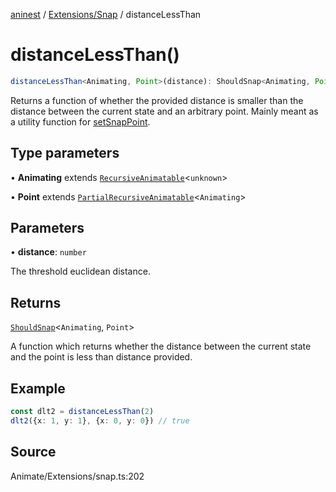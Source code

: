 [aninest](../../../index.md) / [Extensions/Snap](../index.md) / distanceLessThan

# distanceLessThan()

```ts
distanceLessThan<Animating, Point>(distance): ShouldSnap<Animating, Point>
```

Returns a function of whether the provided distance is smaller than the distance between the current state and an arbitrary point.
Mainly meant as a utility function for [setSnapPoint](setSnapPoint.md).

## Type parameters

• **Animating** extends [`RecursiveAnimatable`](../../../AnimatableTypes/type-aliases/RecursiveAnimatable.md)\<`unknown`\>

• **Point** extends [`PartialRecursiveAnimatable`](../../../AnimatableTypes/type-aliases/PartialRecursiveAnimatable.md)\<`Animating`\>

## Parameters

• **distance**: `number`

The threshold euclidean distance.

## Returns

[`ShouldSnap`](../type-aliases/ShouldSnap.md)\<`Animating`, `Point`\>

A function which returns whether the distance between the 
current state and the point is less than distance provided.

## Example

```ts
const dlt2 = distanceLessThan(2)
dlt2({x: 1, y: 1}, {x: 0, y: 0}) // true
```

## Source

Animate/Extensions/snap.ts:202
